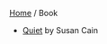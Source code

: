 <head>
    <link rel="stylesheet" type="text/css" media="all" href="/style.css">
</head>

[Home](/index.md) / Book

* [Quiet](quiet_by_susan_cain.md) by Susan Cain